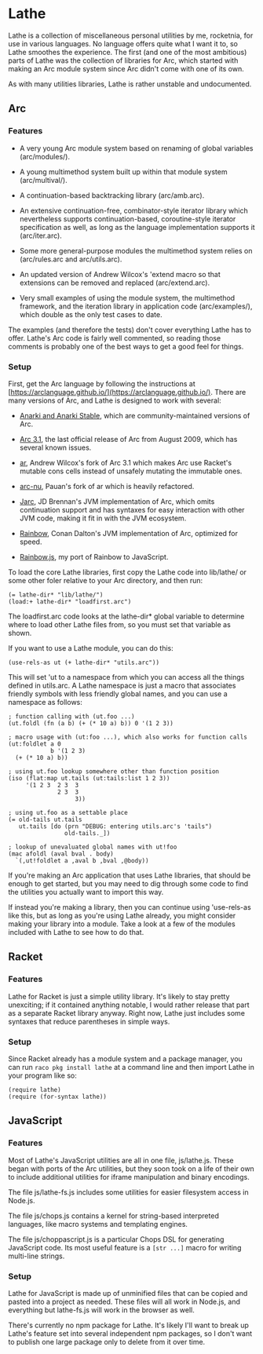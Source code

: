 # Lathe

Lathe is a collection of miscellaneous personal utilities by me,
rocketnia, for use in various languages. No language offers quite what
I want it to, so Lathe smoothes the experience. The first (and one of
the most ambitious) parts of Lathe was the collection of libraries for
Arc, which started with making an Arc module system since Arc didn't
come with one of its own.

As with many utilities libraries, Lathe is rather unstable and
undocumented.


## Arc


### Features

  - A very young Arc module system based on renaming of global
      variables (arc/modules/).

  - A young multimethod system built up within that module system
      (arc/multival/).

  - A continuation-based backtracking library (arc/amb.arc).

  - An extensive continuation-free, combinator-style iterator library
      which nevertheless supports continuation-based, coroutine-style
      iterator specification as well, as long as the language
      implementation supports it (arc/iter.arc).

  - Some more general-purpose modules the multimethod system relies on
      (arc/rules.arc and arc/utils.arc).

  - An updated version of Andrew Wilcox's 'extend macro so that
      extensions can be removed and replaced (arc/extend.arc).

  - Very small examples of using the module system, the multimethod
      framework, and the iteration library in application code
      (arc/examples/), which double as the only test cases to date.

The examples (and therefore the tests) don't cover everything Lathe
has to offer. Lathe's Arc code is fairly well commented, so reading
those comments is probably one of the best ways to get a good feel for
things.


### Setup

First, get the Arc language by following the instructions at [https://arclanguage.github.io/](https://arclanguage.github.io/).
There are many versions of Arc, and Lathe is designed to work with
several:

* [Anarki and Anarki Stable](https://arclanguage.github.io/), which
  are community-maintained versions of Arc.

* [Arc 3.1](http://arclanguage.org/item?id=10254), the last official
  release of Arc from August 2009, which has several known issues.

* [ar](https://github.com/awwx/ar), Andrew Wilcox's fork of Arc 3.1
  which makes Arc use Racket's mutable cons cells instead of unsafely
  mutating the immutable ones.

* [arc-nu](https://github.com/arclanguage/arc-nu), Pauan's fork of ar
  which is heavily refactored.

* [Jarc](http://jarc.sourceforge.net/), JD Brennan's JVM
  implementation of Arc, which omits continuation support and has
  syntaxes for easy interaction with other JVM code, making it fit in
  with the JVM ecosystem.

* [Rainbow](https://github.com/conanite/rainbow), Conan Dalton's JVM
  implementation of Arc, optimized for speed.

* [Rainbow.js](https://github.com/conanite/rainbow), my port of
  Rainbow to JavaScript.

To load the core Lathe libraries, first copy the Lathe code into
lib/lathe/ or some other foler relative to your Arc directory, and
then run:

```
(= lathe-dir* "lib/lathe/")
(load:+ lathe-dir* "loadfirst.arc")
```

The loadfirst.arc code looks at the lathe-dir* global variable to
determine where to load other Lathe files from, so you must set that
variable as shown.

If you want to use a Lathe module, you can do this:

```
(use-rels-as ut (+ lathe-dir* "utils.arc"))
```

This will set 'ut to a namespace from which you can access all the
things defined in utils.arc. A Lathe namespace is just a macro that
associates friendly symbols with less friendly global names, and you
can use a namespace as follows:

```
; function calling with (ut.foo ...)
(ut.foldl (fn (a b) (+ (* 10 a) b)) 0 '(1 2 3))

; macro usage with (ut:foo ...), which also works for function calls
(ut:foldlet a 0
            b '(1 2 3)
  (+ (* 10 a) b))

; using ut.foo lookup somewhere other than function position
(iso (flat:map ut.tails (ut:tails:list 1 2 3))
     '(1 2 3  2 3  3
              2 3  3
                   3))

; using ut.foo as a settable place
(= old-tails ut.tails
   ut.tails [do (prn "DEBUG: entering utils.arc's 'tails")
                old-tails._])

; lookup of unevaluated global names with ut!foo
(mac afoldl (aval bval . body)
  `(,ut!foldlet a ,aval b ,bval ,@body))
```

If you're making an Arc application that uses Lathe libraries, that
should be enough to get started, but you may need to dig through some
code to find the utilities you actually want to import this way.

If instead you're making a library, then you can continue using
'use-rels-as like this, but as long as you're using Lathe already,
you might consider making your library into a module. Take a look at a
few of the modules included with Lathe to see how to do that.


## Racket


### Features

Lathe for Racket is just a simple utility library. It's likely to stay
pretty unexciting; if it contained anything notable, I would rather
release that part as a separate Racket library anyway. Right now,
Lathe just includes some syntaxes that reduce parentheses in simple
ways.


### Setup

Since Racket already has a module system and a package manager, you
can run `raco pkg install lathe` at a command line and then import
Lathe in your program like so:

```
(require lathe)
(require (for-syntax lathe))
```


## JavaScript


### Features

Most of Lathe's JavaScript utilities are all in one file, js/lathe.js.
These began with ports of the Arc utilities, but they soon took on a
life of their own to include additional utilities for iframe
manipulation and binary encodings.

The file js/lathe-fs.js includes some utilities for easier filesystem
access in Node.js.

The file js/chops.js contains a kernel for string-based interpreted
languages, like macro systems and templating engines.

The file js/choppascript.js is a particular Chops DSL for generating
JavaScript code. Its most useful feature is a `[str ...]` macro for
writing multi-line strings.


### Setup

Lathe for JavaScript is made up of unminified files that can be copied
and pasted into a project as needed. These files will all work in
Node.js, and everything but lathe-fs.js will work in the browser as
well.

There's currently no npm package for Lathe. It's likely I'll want to
break up Lathe's feature set into several independent npm packages, so
I don't want to publish one large package only to delete from it over
time.
